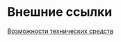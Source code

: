 # Внешние ссылки
[Возможности технических средств](https://docs.google.com/document/d/11GYt_gD4qe2YlhnU2pvL3wJtCWpoYT2hP0qqmOGBVpc/edit?usp=sharing)
